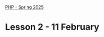 [PHP - Spring 2025](https://github.com/arturomorarioja-kea/WD_PHP_F25/blob/main/README.md)

# Lesson 2 - 11 February

[## Exercise solutions]: #
[- Tax calculator(https://github.com/arturomorarioja/php_tax_calculator)]: #
[- Temperature converter(https://github.com/arturomorarioja/php_temperature_converter)]: #

[## In-class exercise]: #

[### Language cookies]: #
[Write a PHP application that changes the language of the text to display via cookies.]: #

[!image(https://github.com/user-attachments/assets/8b5ebf44-06fc-49db-b9cb-f4490adef826)]: #

[!image(https://github.com/user-attachments/assets/3c4e79a1-d080-41b6-8876-9664bbb032e2)]: #

[Assets:]: #
[`kea_en.json`:]: #
[```json]: #
[{]: #
[    "title": "KEA - Copenhagen School of Design and Technology",]: #
[    "content": "KEA - Copenhagen School of Design and Technology (Danish: K&oslash;benhavns Erhvervsakademi, usually referred to as KEA), is a school of higher education in Copenhagen, Denmark. The academy is an independent self-owning institution subordinated to the Ministry of Science, Innovation and Higher Education. Degree programmes offerered are mainly applied degrees, especially in design, technology and IT. The academy grants undergraduate and Professional degrees and has no graduate school. In addition to full-time studies the academy offers supplemental education, part-time programmes at bachelor's level and short-term courses for people who need to strengthen their qualifications. With 4,717 full-time students and 3,907 part-time students and about 350 employees as of 2015, the academy is one of the largest business academies in Denmark."]: #
[}]: #
[```]: #
[`kea_da.json`:]: #
[```json]: #
[{]: #
[    "title": "KEA - Københavns Erhvervsakademi",]: #
[    "content": "Københavns Erhvervsakademi (KEA) er et dansk erhvervsakademi, der udbyder en række praksisrettede videregående uddannelser på erhvervsakademiniveau og professionsbachelorniveau inden for programområderne DESIGN, BYG, DIGITAL og TEKNIK. Institutionen har til huse på en række adresser i Københavnsområdet; først og fremmest på Nørrebro og i Nordvest-kvarteret."]: #
[}]: #
[```]: #

[**Notice**]: #
[To make the dropdown trigger the change without a submit button, you need to add a little JavaScript that submits the form where the dropdown is upon its `change` event.]: #

[## Homework]: #
[Check out these code samples:]: #
[  - Cookie management(https://github.com/arturomorarioja/php_cookies)]: #
[  - KEA IT degrees(https://github.com/arturomorarioja/kea-it-degrees). It reads the information to display from a JSON file]: #

[Do the following exercise:]: #
[- Restaurant KEA. Add PHP to the code of the Restaurant KEA sample(https://github.com/arturomorarioja/kea_css_restaurant_solution) so that:]: #
[  - There is no redundant HTML code]: #
[  - When the user fills out and sends the contact form, the information is stored in a text file]: #

[- ]: #
[- ]: #
